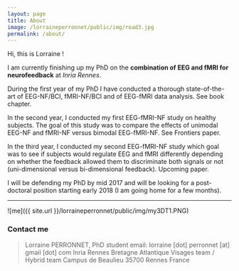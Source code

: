```yaml
---
layout: page
title: About
image: /lorraineperronnet/public/img/road3.jpg
permalink: /about/
---
```


Hi, this is Lorraine ! 

I am currently finishing up my PhD on the **combination of EEG and fMRI for neurofeedback** at _Inria Rennes_. 

During the first year of my PhD I have conducted a thorough state-of-the-art of EEG-NF/BCI, fMRI-NF/BCI and of EEG-fMRI data analysis. See book chapter.

In the second year, I conducted my first EEG-fMRI-NF study on healthy subjects. The goal of this study was to compare the effects of unimodal EEG-NF and fMRI-NF versus bimodal EEG-fMRI-NF. See Frontiers paper.

In the third year, I conducted my second EEG-fMRI-NF study which goal was to see if subjects would regulate EEG and fMRI differently depending on whether the feedback allowed them to discriminate both signals or not (uni-dimensional versus bi-dimensional feedback). Upcoming paper.

I will be defending my PhD by mid 2017 and will be looking for a post-doctoral position starting early 2018 (I am going home for a few months).

___

![me]({{ site.url }}/lorraineperronnet/public/img/my3DT1.PNG)

### Contact me

> Lorraine PERRONNET, PhD student
> email: lorraine [dot] perronnet [at] gmail [dot] com
> Inria Rennes Bretagne Atlantique
> Visages team / Hybrid team
> Campus de Beaulieu
> 35700 Rennes
> France
